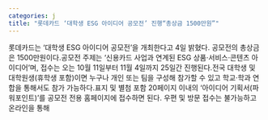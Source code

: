 ```yaml
---
categories: j
title: "롯데카드 ‘대학생 ESG 아이디어 공모전’ 진행“총상금 1500만원”"
---
```

롯데카드는 ‘대학생 ESG 아이디어 공모전’을 개최한다고 4일 밝혔다. 공모전의 총상금은 1500만원이다.공모전 주제는 ‘신용카드 사업과 연계된 ESG 상품·서비스·콘텐츠 아이디어’며, 접수는 오는 10월 11일부터 11월 4일까지 25일간 진행된다.전국 대학생 및 대학원생(휴학생 포함)이면 누구나 개인 또는 팀을 구성해 참가할 수 있고 학교·학과 연합을 통해서도 참가 가능하다.표지 및 별첨 포함 20페이지 이내의 ‘아이디어 기획서(파워포인트)’를 공모전 전용 홈페이지에 접수하면 된다. 우편 및 방문 접수는 불가능하고 온라인을 통해